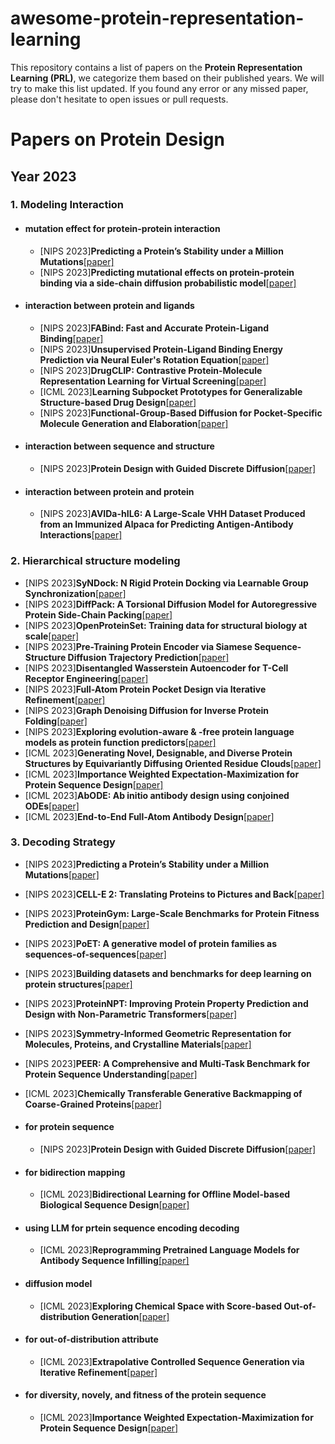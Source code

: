# awesome-protein-representation-learning

This repository contains a list of papers on the **Protein Representation Learning (PRL)**, we categorize them based on their published years. We will try to make this list updated. If you found any error or any missed paper, please don't hesitate to open issues or pull requests.


# Papers on Protein Design

## Year 2023

### 1. Modeling Interaction


- #### mutation effect for protein-protein interaction
  - [NIPS 2023]**Predicting a Protein’s Stability under a Million Mutations**[[paper]](https://arxiv.org/pdf/2310.12979)
  - [NIPS 2023]**Predicting mutational effects on protein-protein binding via a side-chain diffusion probabilistic model**[[paper]](https://arxiv.org/abs/2310.19849)

 
- #### interaction between protein and ligands
  - [NIPS 2023]**FABind: Fast and Accurate Protein-Ligand Binding**[[paper]](https://arxiv.org/abs/2310.06763)
  - [NIPS 2023]**Unsupervised Protein-Ligand Binding Energy Prediction via Neural Euler's Rotation Equation**[[paper]](https://arxiv.org/abs/2301.10814)
  - [NIPS 2023]**DrugCLIP: Contrastive Protein-Molecule Representation Learning for Virtual Screening**[[paper]](https://arxiv.org/abs/2310.06367)
  - [ICML 2023]**Learning Subpocket Prototypes for Generalizable Structure-based Drug Design**[[paper]](https://openreview.net/forum?id=gfdK6nK8AI)
  - [NIPS 2023]**Functional-Group-Based Diffusion for Pocket-Specific Molecule Generation and Elaboration**[[paper]](https://arxiv.org/abs/2306.13769)
 
- #### interaction between sequence and structure
  - [NIPS 2023]**Protein Design with Guided Discrete Diffusion**[[paper]](https://arxiv.org/abs/2305.20009)

 
- #### interaction between protein and protein
  - [NIPS 2023]**AVIDa-hIL6: A Large-Scale VHH Dataset Produced from an Immunized Alpaca for Predicting Antigen-Antibody Interactions**[[paper]](https://arxiv.org/abs/2306.03329)
  

  

  

### 2. Hierarchical structure modeling

- [NIPS 2023]**SyNDock: N Rigid Protein Docking via Learnable Group Synchronization**[[paper]](https://arxiv.org/abs/2305.15156)
- [NIPS 2023]**DiffPack: A Torsional Diffusion Model for Autoregressive Protein Side-Chain Packing**[[paper]](https://arxiv.org/abs/2306.01794)
- [NIPS 2023]**OpenProteinSet: Training data for structural biology at scale**[[paper]](https://arxiv.org/abs/2308.05326)
- [NIPS 2023]**Pre-Training Protein Encoder via Siamese Sequence-Structure Diffusion Trajectory Prediction**[[paper]](https://arxiv.org/abs/2301.12068)
- [NIPS 2023]**Disentangled Wasserstein Autoencoder for T-Cell Receptor Engineering**[[paper]](https://arxiv.org/abs/2210.08171)
- [NIPS 2023]**Full-Atom Protein Pocket Design via Iterative Refinement**[[paper]](https://arxiv.org/abs/2310.02553)
- [NIPS 2023]**Graph Denoising Diffusion for Inverse Protein Folding**[[paper]](https://arxiv.org/abs/2306.16819)
- [NIPS 2023]**Exploring evolution-aware & -free protein language models as protein function predictors**[[paper]](https://arxiv.org/abs/2206.06583)
- [ICML 2023]**Generating Novel, Designable, and Diverse Protein Structures by Equivariantly Diffusing Oriented Residue Clouds**[[paper]](https://openreview.net/forum?id=4Kw5hKY8u8)
- [ICML 2023]**Importance Weighted Expectation-Maximization for Protein Sequence Design**[[paper]](https://arxiv.org/abs/2305.00386)
- [ICML 2023]**AbODE: Ab initio antibody design using conjoined ODEs**[[paper]](https://openreview.net/forum?id=EB5unD2ojL)
- [ICML 2023]**End-to-End Full-Atom Antibody Design**[[paper]](https://openreview.net/forum?id=zAXusLf6R8)

  

### 3. Decoding Strategy

 

- [NIPS 2023]**Predicting a Protein’s Stability under a Million Mutations**[[paper]](https://arxiv.org/pdf/2310.12979)
- [NIPS 2023]**CELL-E 2: Translating Proteins to Pictures and Back**[[paper]](https://www.biorxiv.org/content/10.1101/2023.10.05.561066v1)
- [NIPS 2023]**ProteinGym: Large-Scale Benchmarks for Protein Fitness Prediction and Design**[[paper]](https://proceedings.neurips.cc/paper_files/paper/2023/file/cac723e5ff29f65e3fcbb0739ae91bee-Paper-Datasets_and_Benchmarks.pdf)
- [NIPS 2023]**PoET: A generative model of protein families as sequences-of-sequences**[[paper]](https://arxiv.org/abs/2306.06156)
- [NIPS 2023]**Building datasets and benchmarks for deep learning on protein structures**[[paper]](https://openreview.net/pdf?id=27vPcG4vKV)
- [NIPS 2023]**ProteinNPT: Improving Protein Property Prediction and Design with Non-Parametric Transformers**[[paper]](https://openreview.net/forum?id=AwzbQVuDBk)
- [NIPS 2023]**Symmetry-Informed Geometric Representation for Molecules, Proteins, and Crystalline Materials**[[paper]](https://arxiv.org/abs/2306.09375)
- [NIPS 2023]**PEER: A Comprehensive and Multi-Task Benchmark for Protein Sequence Understanding**[[paper]](https://arxiv.org/abs/2206.02096)
- [ICML 2023]**Chemically Transferable Generative Backmapping of Coarse-Grained Proteins**[[paper]](https://openreview.net/forum?id=7DnvWyVkUo)






- #### for protein sequence
  - [NIPS 2023]**Protein Design with Guided Discrete Diffusion**[[paper]](https://arxiv.org/abs/2305.20009)

- #### for bidirection mapping
  - [ICML 2023]**Bidirectional Learning for Offline Model-based Biological Sequence Design**[[paper]](https://openreview.net/forum?id=CUORPu6abU)


- #### using LLM for prtein sequence encoding decoding
  - [ICML 2023]**Reprogramming Pretrained Language Models for Antibody Sequence Infilling**[[paper]](https://openreview.net/forum?id=K2gn1WiLAu)
 

- #### diffusion model
   - [ICML 2023]**Exploring Chemical Space with Score-based Out-of-distribution Generation**[[paper]](https://openreview.net/forum?id=WP07wAWxty)
 
- #### for out-of-distribution attribute
  - [ICML 2023]**Extrapolative Controlled Sequence Generation via Iterative Refinement**[[paper]](https://openreview.net/forum?id=EuUeVUS6UV)
 
- #### for diversity, novely, and fitness of the protein sequence
  - [ICML 2023]**Importance Weighted Expectation-Maximization for Protein Sequence Design**[[paper]](https://arxiv.org/abs/2305.00386)
 
  




